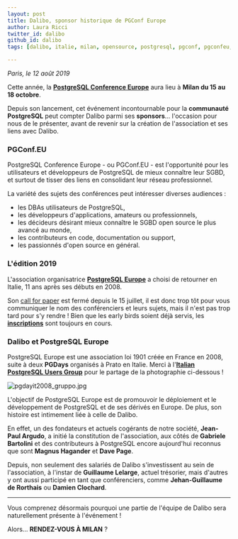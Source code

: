 ```yaml
---
layout: post
title: Dalibo, sponsor historique de PGConf Europe
author: Laura Ricci
twitter_id: dalibo
github_id: dalibo
tags: [dalibo, italie, milan, opensource, postgresql, pgconf, pgconfeu, conférences, europe, sponsor, communauté]

---
```


*Paris, le 12 août 2019*

Cette année, la [**PostgreSQL Conference Europe**](https://2019.pgconf.eu/) aura lieu à **Milan du 15 au 18 octobre**.

Depuis son lancement, cet événement incontournable pour la **communauté PostgreSQL** peut compter Dalibo parmi ses **sponsors**... l'occasion pour nous
de le présenter, avant de revenir sur la création de l'association et ses liens avec Dalibo.

 
<!--MORE-->

### PGConf.EU

PostgreSQL Conference Europe - ou PGConf.EU - est l'opportunité pour les utilisateurs et développeurs de PostgreSQL de mieux connaître leur SGBD,
et surtout de tisser des liens en consolidant leur réseau professionnel.

La variété des sujets des conférences peut intéresser diverses audiences :

  * les DBAs utilisateurs de PostgreSQL,
  * les développeurs d'applications, amateurs ou professionnels,
  * les décideurs désirant mieux connaître le SGBD open source le plus avancé au monde,
  * les contributeurs en code, documentation ou support,
  * les passionnés d'open source en général.


### L'édition 2019

L'association organisatrice [**PostgreSQL Europe**](https://www.postgresql.eu/) a choisi de retourner en Italie, 11 ans après ses débuts en 2008.

Son [call for paper](https://2019.pgconf.eu/callforpapers/) est fermé depuis le 15 juillet, il est donc trop tôt pour vous
communiquer le nom des conférenciers et leurs sujets, mais il n'est pas trop tard pour s'y rendre !
Bien que les early birds soient déjà servis, les [**inscriptions**](https://2019.pgconf.eu/registration/) sont toujours en cours.


### Dalibo et PostgreSQL Europe

PostgreSQL Europe est une association loi 1901 créée en France en 2008, suite à deux **PGDays** organisés à Prato en Italie. 
Merci à l'[**Italian PostgreSQL Users Group**](http://www.itpug.org/) pour le partage de la photographie ci-dessous !

![pgdayit2008_gruppo.jpg](https://raw.githubusercontent.com/dalibo/blog/gh-pages/img/pgdayit2008_gruppo.jpg)

L'objectif de PostgreSQL Europe est de promouvoir le déploiement et le développement de PostgreSQL et de ses dérivés en Europe.
De plus, son histoire est intimement liée à celle de Dalibo.

En effet, un des fondateurs et actuels cogérants de notre société, **Jean-Paul Argudo**, a initié la constitution de l'association, aux côtés de **Gabriele Bartolini**
et des contributeurs à PostgreSQL encore aujourd'hui reconnus que sont **Magnus Hagander** et **Dave Page**.

Depuis, non seulement des salariés de Dalibo s'investissent au sein de l'association, à l'instar de **Guillaume Lelarge**, actuel trésorier, mais d'autres y ont aussi participé en tant que conférenciers, comme **Jehan-Guillaume de Rorthais** ou **Damien Clochard**.

---  

Vous comprenez désormais pourquoi une partie de l'équipe de Dalibo sera naturellement présente à l'événement !

Alors... **RENDEZ-VOUS À MILAN** ?

